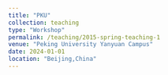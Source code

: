 ```yaml
---
title: "PKU"
collection: teaching
type: "Workshop"
permalink: /teaching/2015-spring-teaching-1
venue: "Peking University Yanyuan Campus"
date: 2024-01-01
location: "Beijing,China"
---
```


